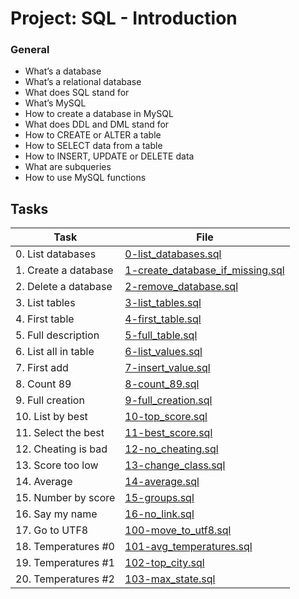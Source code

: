 # Project: SQL - Introduction

### General

* What’s a database
* What’s a relational database
* What does SQL stand for
* What’s MySQL
* How to create a database in MySQL
* What does DDL and DML stand for
* How to CREATE or ALTER a table
* How to SELECT data from a table
* How to INSERT, UPDATE or DELETE data
* What are subqueries
* How to use MySQL functions
## Tasks

| Task | File |
| ---- | ---- |
| 0. List databases | [0-list_databases.sql](./0-list_databases.sql) |
| 1. Create a database | [1-create_database_if_missing.sql](./1-create_database_if_missing.sql) |
| 2. Delete a database | [2-remove_database.sql](./2-remove_database.sql) |
| 3. List tables | [3-list_tables.sql](./3-list_tables.sql) |
| 4. First table | [4-first_table.sql](./4-first_table.sql) |
| 5. Full description | [5-full_table.sql](./5-full_table.sql) |
| 6. List all in table | [6-list_values.sql](./6-list_values.sql) |
| 7. First add | [7-insert_value.sql](./7-insert_value.sql) |
| 8. Count 89 | [8-count_89.sql](./8-count_89.sql) |
| 9. Full creation | [9-full_creation.sql](./9-full_creation.sql) |
| 10. List by best | [10-top_score.sql](./10-top_score.sql) |
| 11. Select the best | [11-best_score.sql](./11-best_score.sql) |
| 12. Cheating is bad | [12-no_cheating.sql](./12-no_cheating.sql) |
| 13. Score too low | [13-change_class.sql](./13-change_class.sql) |
| 14. Average | [14-average.sql](./14-average.sql) |
| 15. Number by score | [15-groups.sql](./15-groups.sql) |
| 16. Say my name | [16-no_link.sql](./16-no_link.sql) |
| 17. Go to UTF8 | [100-move_to_utf8.sql](./100-move_to_utf8.sql) |
| 18. Temperatures #0 | [101-avg_temperatures.sql](./101-avg_temperatures.sql) |
| 19. Temperatures #1 | [102-top_city.sql](./102-top_city.sql) |
| 20. Temperatures #2 | [103-max_state.sql](./103-max_state.sql) |
